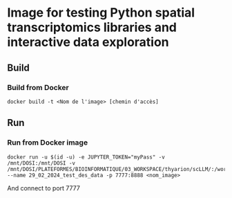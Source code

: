 # Image for testing Python spatial transcriptomics libraries and interactive data exploration

## Build


### Build from Docker

```
docker build -t <Nom de l'image> [chemin d'accès]
```




## Run

### Run from Docker image

```
docker run -u $(id -u) -e JUPYTER_TOKEN="myPass" -v /mnt/DOSI:/mnt/DOSI -v /mnt/DOSI/PLATEFORMES/BIOINFORMATIQUE/03_WORKSPACE/thyarion/scLLM/:/workspace --name 29_02_2024_test_des_data -p 7777:8888 <nom_image>
```
And connect to port 7777


